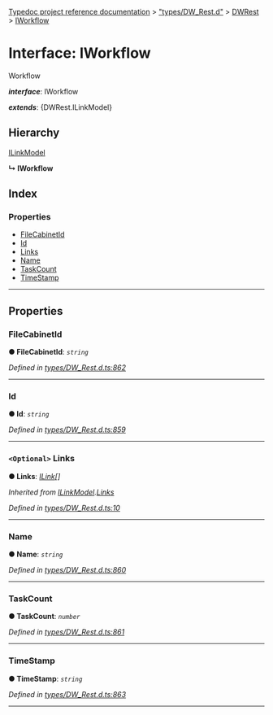 [Typedoc project reference documentation](../README.md) > ["types/DW_Rest.d"](../modules/_types_dw_rest_d_.md) > [DWRest](../modules/_types_dw_rest_d_.dwrest.md) > [IWorkflow](../interfaces/_types_dw_rest_d_.dwrest.iworkflow.md)

# Interface: IWorkflow

Workflow

*__interface__*: IWorkflow

*__extends__*: {DWRest.ILinkModel}

## Hierarchy

 [ILinkModel](_types_dw_rest_d_.dwrest.ilinkmodel.md)

**↳ IWorkflow**

## Index

### Properties

* [FileCabinetId](_types_dw_rest_d_.dwrest.iworkflow.md#filecabinetid)
* [Id](_types_dw_rest_d_.dwrest.iworkflow.md#id)
* [Links](_types_dw_rest_d_.dwrest.iworkflow.md#links)
* [Name](_types_dw_rest_d_.dwrest.iworkflow.md#name)
* [TaskCount](_types_dw_rest_d_.dwrest.iworkflow.md#taskcount)
* [TimeStamp](_types_dw_rest_d_.dwrest.iworkflow.md#timestamp)

---

## Properties

<a id="filecabinetid"></a>

###  FileCabinetId

**● FileCabinetId**: *`string`*

*Defined in [types/DW_Rest.d.ts:862](https://github.com/DocuWare/REST-Sample-TS/blob/a4697e2/src/types/DW_Rest.d.ts#L862)*

___
<a id="id"></a>

###  Id

**● Id**: *`string`*

*Defined in [types/DW_Rest.d.ts:859](https://github.com/DocuWare/REST-Sample-TS/blob/a4697e2/src/types/DW_Rest.d.ts#L859)*

___
<a id="links"></a>

### `<Optional>` Links

**● Links**: *[ILink](_types_dw_rest_d_.dwrest.ilink.md)[]*

*Inherited from [ILinkModel](_types_dw_rest_d_.dwrest.ilinkmodel.md).[Links](_types_dw_rest_d_.dwrest.ilinkmodel.md#links)*

*Defined in [types/DW_Rest.d.ts:10](https://github.com/DocuWare/REST-Sample-TS/blob/a4697e2/src/types/DW_Rest.d.ts#L10)*

___
<a id="name"></a>

###  Name

**● Name**: *`string`*

*Defined in [types/DW_Rest.d.ts:860](https://github.com/DocuWare/REST-Sample-TS/blob/a4697e2/src/types/DW_Rest.d.ts#L860)*

___
<a id="taskcount"></a>

###  TaskCount

**● TaskCount**: *`number`*

*Defined in [types/DW_Rest.d.ts:861](https://github.com/DocuWare/REST-Sample-TS/blob/a4697e2/src/types/DW_Rest.d.ts#L861)*

___
<a id="timestamp"></a>

###  TimeStamp

**● TimeStamp**: *`string`*

*Defined in [types/DW_Rest.d.ts:863](https://github.com/DocuWare/REST-Sample-TS/blob/a4697e2/src/types/DW_Rest.d.ts#L863)*

___

